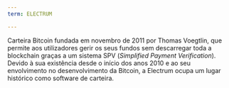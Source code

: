 ```yaml
---
term: ELECTRUM

---
```

Carteira Bitcoin fundada em novembro de 2011 por Thomas Voegtlin, que permite aos utilizadores gerir os seus fundos sem descarregar toda a blockchain graças a um sistema SPV (*Simplified Payment Verification*). Devido à sua existência desde o início dos anos 2010 e ao seu envolvimento no desenvolvimento da Bitcoin, a Electrum ocupa um lugar histórico como software de carteira.